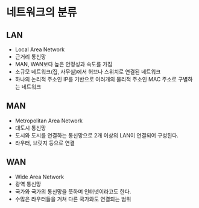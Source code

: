 # 네트워크의 분류

## LAN

- Local Area Network
- 근거리 통신망
- MAN, WAN보다 높은 안정성과 속도를 가짐
- 소규모 네트워크(집, 사무실)에서 허브나 스위치로 연결된 네트워크
- 하나의 논리적 주소인 IP를 기반으로 여러개의 물리적 주소인 MAC 주소로 구별하는 네트워크

## MAN 

- Metropolitan Area Network
- 대도시 통신망
- 도시와 도시를 연결하는 통신망으로 2개 이상의 LAN이 연결되어 구성된다.
- 라우터, 브릿지 등으로 연결

## WAN

- Wide Area Network 
- 광역 통신망
- 국가와 국가의 통신망을 뜻하며 인터넷이라고도 한다.
- 수많은 라우터들을 거쳐 다른 국가와도 연결되는 범위